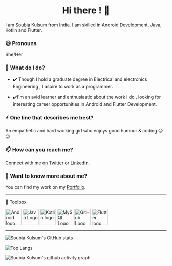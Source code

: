<h1 align="center">Hi there ! 👋</h1>
I am Soubia Kulsum from  India. I am skilled in Android Development, Java, Kotlin and Flutter.

### 😄 Pronouns
She/Her

### 🌱 What do I do?
- ✔️ Though I hold a graduate degree in Electrical and electronics Engineering , I aspire to work as a programmer.

- ✔️I'm an avid learner and enthusiastic about the work I do , looking for interesting career opportunities in Android and Flutter Development. 


### ⚡ One line that describes me best? 
An empathetic and hard working girl who enjoys good humour & coding.😉😉

### 📫 How can you reach me?
Connect with me on [Twitter](https://twitter.com/soubia_kulsum) or [LinkedIn](https://www.linkedin.com/in/soubia-kulsum/).

### 💬 Want to know more about me?
You can find my work on my [Portfolio](https://soubiakulsum.github.io/).
</ul>


---
🧰 Toolbox
 
<img src="https://cdn.worldvectorlogo.com/logos/android-logomark.svg" alt="Android logo" width="50" height="50"/>            <img src="https://cdn.worldvectorlogo.com/logos/java-4.svg" alt="Java Logo" width="50" height="50"/>       <img src="https://download.logo.wine/logo/Kotlin_(programming_language)/Kotlin_(programming_language)-Logo.wine.png" alt="Kotlin logo" width="50" height="50"/>        <img src="https://cdn.worldvectorlogo.com/logos/mysql-5.svg" alt="MySQL Logo" width="50" height="50"/>       <img src="https://cdn.worldvectorlogo.com/logos/git-icon.svg" alt="GitHub Logo" width="50" height="50"/>  <img src="https://i.ytimg.com/an/aAmP-WcI6dg/503422970480686737_mq.jpg?v=60ad54a1" alt="Flutter logo" width="50" height="50"/>       

---



![Soubia Kulsum's GitHub stats](https://github-readme-stats.vercel.app/api?username=soubiakulsum&show_icons=true&theme=radical)

![Top Langs](https://github-readme-stats.vercel.app/api/top-langs/?username=soubiakulsum&layout=compact&theme=radical)


![Soubia Kulsum's github activity graph](https://activity-graph.herokuapp.com/graph?username=soubiakulsum&theme=dracula)
